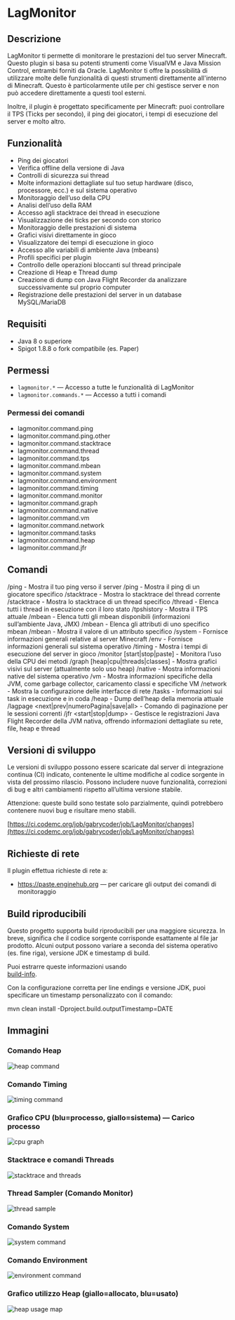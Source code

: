 # LagMonitor

## Descrizione

LagMonitor ti permette di monitorare le prestazioni del tuo server Minecraft. Questo plugin si basa su potenti strumenti come VisualVM e Java Mission Control, entrambi forniti da Oracle. LagMonitor ti offre la possibilità di utilizzare molte delle funzionalità di questi strumenti direttamente all'interno di Minecraft. Questo è particolarmente utile per chi gestisce server e non può accedere direttamente a questi tool esterni.

Inoltre, il plugin è progettato specificamente per Minecraft: puoi controllare il TPS (Ticks per secondo), il ping dei giocatori, i tempi di esecuzione del server e molto altro.

## Funzionalità

- Ping dei giocatori
- Verifica offline della versione di Java
- Controlli di sicurezza sui thread
- Molte informazioni dettagliate sul tuo setup hardware (disco, processore, ecc.) e sul sistema operativo
- Monitoraggio dell’uso della CPU
- Analisi dell’uso della RAM
- Accesso agli stacktrace dei thread in esecuzione
- Visualizzazione dei ticks per secondo con storico
- Monitoraggio delle prestazioni di sistema
- Grafici visivi direttamente in gioco
- Visualizzatore dei tempi di esecuzione in gioco
- Accesso alle variabili di ambiente Java (mbeans)
- Profili specifici per plugin
- Controllo delle operazioni bloccanti sul thread principale
- Creazione di Heap e Thread dump
- Creazione di dump con Java Flight Recorder da analizzare successivamente sul proprio computer
- Registrazione delle prestazioni del server in un database MySQL/MariaDB

## Requisiti

- Java 8 o superiore
- Spigot 1.8.8 o fork compatibile (es. Paper)

## Permessi

- `lagmonitor.*` — Accesso a tutte le funzionalità di LagMonitor
- `lagmonitor.commands.*` — Accesso a tutti i comandi

### Permessi dei comandi

- lagmonitor.command.ping
- lagmonitor.command.ping.other
- lagmonitor.command.stacktrace
- lagmonitor.command.thread
- lagmonitor.command.tps
- lagmonitor.command.mbean
- lagmonitor.command.system
- lagmonitor.command.environment
- lagmonitor.command.timing
- lagmonitor.command.monitor
- lagmonitor.command.graph
- lagmonitor.command.native
- lagmonitor.command.vm
- lagmonitor.command.network
- lagmonitor.command.tasks
- lagmonitor.command.heap
- lagmonitor.command.jfr

## Comandi

/ping - Mostra il tuo ping verso il server
/ping <giocatore> - Mostra il ping di un giocatore specifico
/stacktrace - Mostra lo stacktrace del thread corrente
/stacktrace <nomeThread> - Mostra lo stacktrace di un thread specifico
/thread - Elenca tutti i thread in esecuzione con il loro stato
/tpshistory - Mostra il TPS attuale
/mbean - Elenca tutti gli mbean disponibili (informazioni sull’ambiente Java, JMX)
/mbean <nomeMbean> - Elenca gli attributi di uno specifico mbean
/mbean <nomeMbean> <attributo> - Mostra il valore di un attributo specifico
/system - Fornisce informazioni generali relative al server Minecraft
/env - Fornisce informazioni generali sul sistema operativo
/timing - Mostra i tempi di esecuzione del server in gioco
/monitor [start|stop|paste] - Monitora l’uso della CPU dei metodi
/graph [heap|cpu|threads|classes] - Mostra grafici visivi sul server (attualmente solo uso heap)
/native - Mostra informazioni native del sistema operativo
/vm - Mostra informazioni specifiche della JVM, come garbage collector, caricamento classi e specifiche VM
/network - Mostra la configurazione delle interfacce di rete
/tasks - Informazioni sui task in esecuzione e in coda
/heap - Dump dell’heap della memoria attuale
/lagpage <next|prev|numeroPagina|save|all> - Comando di paginazione per le sessioni correnti
/jfr <start|stop|dump> - Gestisce le registrazioni Java Flight Recorder della JVM nativa, offrendo informazioni dettagliate su rete, file, heap e thread



## Versioni di sviluppo

Le versioni di sviluppo possono essere scaricate dal server di integrazione continua (CI) indicato, contenente le ultime modifiche al codice sorgente in vista del prossimo rilascio. Possono includere nuove funzionalità, correzioni di bug e altri cambiamenti rispetto all’ultima versione stabile.

Attenzione: queste build sono testate solo parzialmente, quindi potrebbero contenere nuovi bug e risultare meno stabili.

[https://ci.codemc.org/job/gabrycoder/job/LagMonitor/changes](https://ci.codemc.org/job/gabrycoder/job/LagMonitor/changes)

## Richieste di rete

Il plugin effettua richieste di rete a:

- https://paste.enginehub.org — per caricare gli output dei comandi di monitoraggio

## Build riproducibili

Questo progetto supporta build riproducibili per una maggiore sicurezza. In breve, significa che il codice sorgente corrisponde esattamente al file jar prodotto. Alcuni output possono variare a seconda del sistema operativo (es. fine riga), versione JDK e timestamp di build.

Puoi estrarre queste informazioni usando  
[build-info](https://github.com/apache/maven-studies/tree/maven-buildinfo-plugin).

Con la configurazione corretta per line endings e versione JDK, puoi specificare un timestamp personalizzato con il comando:

mvn clean install -Dproject.build.outputTimestamp=DATE





## Immagini

### Comando Heap
![heap command](https://i.imgur.com/AzDwYxq.png)

### Comando Timing
![timing command](https://i.imgur.com/wAxnIxt.png)

### Grafico CPU (blu=processo, giallo=sistema) — Carico processo
![cpu graph](https://i.imgur.com/DajnZmP.png)

### Stacktrace e comandi Threads
![stacktrace and threads](https://i.imgur.com/XY7r9wz.png)

### Thread Sampler (Comando Monitor)
![thread sample](https://i.imgur.com/OXOakN6.png)

### Comando System
![system command](https://i.imgur.com/hrIV6bW.png)

### Comando Environment
![environment command](https://i.imgur.com/gQwr126.png)

### Grafico utilizzo Heap (giallo=allocato, blu=usato)
![heap usage map](https://i.imgur.com/Yiz9h6G.png)
